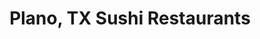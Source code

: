 ---
layout: city
title: Plano, TX Sushi Restaurants
permalink: /texas/plano/
stateAbbr: TX
stateName: Texas
cityName: Plano
---